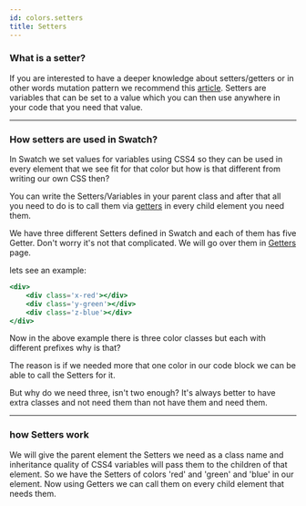 ```yaml
---
id: colors.setters
title: Setters
---
```


### What is a setter?

If you are interested to have a deeper knowledge about setters/getters or in other words mutation pattern we recommend this [article](https://en.wikipedia.org/wiki/Mutator_method). Setters are variables that can be set to a value which you can then use anywhere in your code that you need that value. 
 
---

### How setters are used in Swatch?

In Swatch we set values for variables using CSS4 so they can be used in every element that we see fit for that color but how is that different from writing our own CSS then?

You can write the Setters/Variables in your parent class and after that all you need to do is to call them via [getters](./colors.getters) in every child element you need them.

We have three different Setters defined in Swatch and each of them has five Getter. Don't worry it's not that complicated. We will go over them in [Getters](colors.getters) page.

lets see an example:

```jsx live
<div>
	<div class='x-red'></div>
	<div class='y-green'></div>
	<div class='z-blue'></div>
</div>
``` 

Now in the above example there is three color classes but each with different prefixes why is that? 

The reason is if we needed more that one color in our code block we can be able to call the Setters for it. 

But why do we need three, isn't two enough? It's always better to have extra classes and not need them than not have them and need them. 

---

### how Setters work

We will give the parent element the Setters we need as a class name and inheritance quality of CSS4 variables will pass them to the children of that element. So we have the Setters of colors 'red' and 'green' and 'blue' in our element. Now using Getters we can call them on every child element that needs them.
